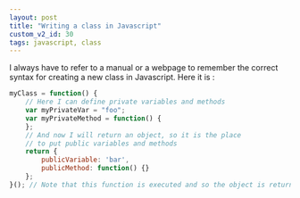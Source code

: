 ```yaml
---
layout: post
title: "Writing a class in Javascript"
custom_v2_id: 30
tags: javascript, class
---
```


I always have to refer to a manual or a webpage to remember the correct syntax
for creating a new class in Javascript. Here it is :

```js
myClass = function() {
    // Here I can define private variables and methods
    var myPrivateVar = "foo";
    var myPrivateMethod = function() {
    };
    // And now I will return an object, so it is the place
    // to put public variables and methods
    return {
        publicVariable: 'bar',
        publicMethod: function() {}
    };
}(); // Note that this function is executed and so the object is returned.
```

